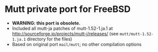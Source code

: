 # Mutt private port for FreeBSD

* __WARNING: this port is obsolete.__
* Included all mutt-ja patches of mutt-1.52-1.ja.1 at <http://sourceforge.jp/projects/mutt-j/releases/>
  (see `mutt/mutt-1.52-1.ja.1` directory for the files)
* Based on original port `mail/mutt`; no other compilation options

